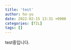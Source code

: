 ```yaml
---
title: 'test'
author: ho-yu
date: 2022-02-15 13:31 +0900
categories: [TIL]
tags: []
---
```


test중입니다.